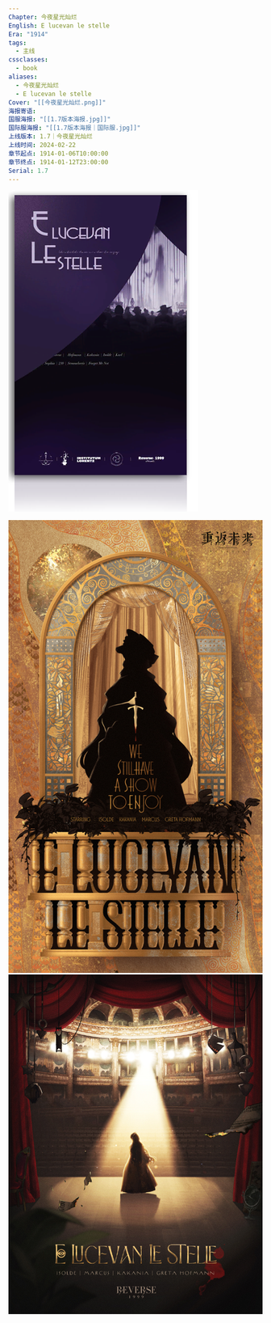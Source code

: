 ```yaml
---
Chapter: 今夜星光灿烂
English: E lucevan le stelle
Era: "1914"
tags:
  - 主线
cssclasses:
  - book
aliases:
  - 今夜星光灿烂
  - E lucevan le stelle
Cover: "[[今夜星光灿烂.png]]"
海报寄语: 
国服海报: "[[1.7版本海报.jpg]]"
国际服海报: "[[1.7版本海报｜国际服.jpg]]"
上线版本: 1.7｜今夜星光灿烂
上线时间: 2024-02-22
章节起点: 1914-01-06T10:00:00
章节终点: 1914-01-12T23:00:00
Serial: 1.7
---
```

![cover](assets/今夜星光灿烂｜E%20lucevan%20le%20stelle.assets/今夜星光灿烂.png)

![国服](assets/今夜星光灿烂｜E%20lucevan%20le%20stelle.assets/1.7版本海报.jpg) ![国际服](assets/今夜星光灿烂｜E%20lucevan%20le%20stelle.assets/1.7版本海报｜国际服.jpg)
